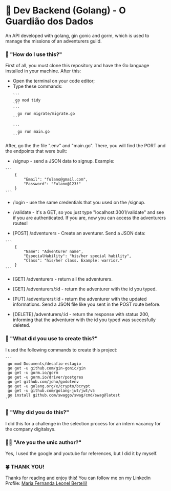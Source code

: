 # 🤟 Dev Backend (Golang) - O Guardião dos Dados
An API developed with golang, gin gonic and gorm, which is used to manage the missions of an adventurers guild.

### 👾 "How do I use this?" 
First of all, you must clone this repository and have the Go language installed in your machine. After this:
<ul>
  <li> Open the terminal on your code editor;</li>
  <li>Type these commands: </li>
  
    ```
     go mod tidy
    ```
    ```
      go run migrate/migrate.go
    ```
  
    ```
      go run main.go
    ```
</ul>

<p> After, go the the file ".env" and "main.go". There, you will find the PORT and the endpoints that were built: </p>
<ul>
    <li> /signup - send a JSON data to signup. Example: </li>
</ul>

    ```
        {
            "Email": "fulano@gmail.com",
            "Password": "Fulano@123!"
        }
    ```
<ul>
    <li> /login - use the same credentials that you used on the /signup. </li>
</ul>
<ul>
    <li> /validate - it's a GET, so you just type "localhost:3001/validate" and see if you are authenticated. If you are, now you can access the adventurers routes! </li>
</ul>
<ul>
    <li> [POST] /adventurers - Create an aventurer. Send a JSON data:  </li>
</ul>

    ```
        {
            "Name": "Adventurer name",
            "EspecialHability": "his/her special hability",
            "Class": "his/her class. Example: warrior."
        }
    ```
<ul>
    <li> [GET] /adventurers - return all the adventurers.  </li>
</ul>
<ul>
    <li> [GET] /adventurers/:id - return the adventurer with the id you typed.  </li>
</ul>
<ul>
    <li> [PUT] /adventurers/:id - return the adventurer with the updated informations. Send a JSON file like you sent in the POST route before.  </li>
</ul>
<ul>
    <li> [DELETE] /adventurers/:id - return the response with status 200, informing that the adventurer with the id you typed was succesfully deleted. </li>
</ul>

### 🔧 "What did you use to create this?" 
I used the following commands to create this project:

    ```
     go mod Documents/desafio-estagio
     go get -u github.com/gin-gonic/gin
     go get -u gorm.io/gorm
     go get -u gorm.io/driver/postgres
     go get github.com/joho/godotenv
     go get -u golang.org/x/crypto/bcrypt
     go get -u github.com/golang-jwt/jwt/v5
     go install github.com/swaggo/swag/cmd/swag@latest
    ```
  
### 🤔 "Why did you do this?" 
I did this for a challenge in the selection process for an intern vacancy for the company digitalsys.

### 👩‍💻 "Are you the unic author?" 
Yes, I used the google and youtube for references, but I did it by myself.

### 🍀 THANK YOU! 
<p> 
  Thanks for reading and enjoy this! You can follow me on my Linkedin Profile:
  <a href = "https://www.linkedin.com/in/maria-fernanda-leonel-bertelli-252480257"> Maria Fernanda Leonel Bertelli! </a>
</p>

 
